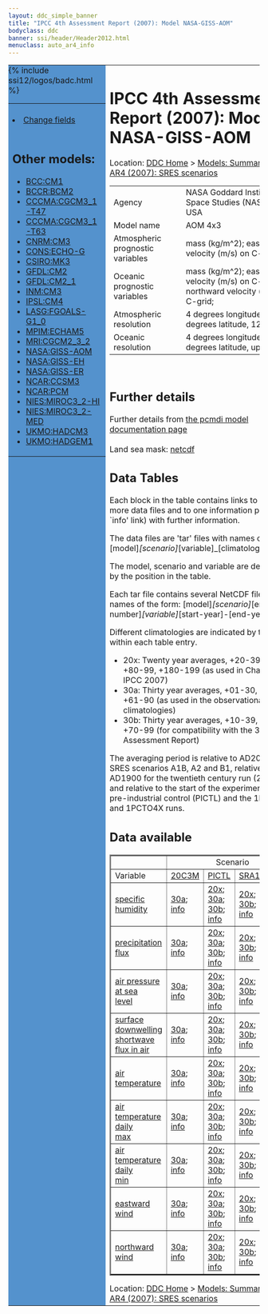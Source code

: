 ```yaml
---
layout: ddc_simple_banner
title: "IPCC 4th Assessment Report (2007): Model NASA-GISS-AOM"
bodyclass: ddc
banner: ssi/header/Header2012.html
menuclass: auto_ar4_info
---
```



<table width="100%" border="0" cellspacing="0" cellpadding="0" style="border-collapse: collapse;">
<tr style="margin:0;padding:0;border:0;">
<td style="margin:0;padding:0;border:0;height:1pt;width:150pt;background:#5492CD;" valign="top" >

<div id="lh-col2" class="auto_ar4_info">
<table class="menumain" bgcolor="#5492CD" cellspacing="0" width="100%" border="0">
<tr><td>

<br/>
<li><a href="model-NASA-GISS-AOM-change.html">Change fields</a></li><br/>

<h2> Other models:</h2>
<ul>
<li><a href="model-BCC-CM1.html">BCC:CM1</a></li>
<li><a href="model-BCCR-BCM2.html">BCCR:BCM2</a></li>
<li><a href="model-CCCMA-CGCM3_1-T47.html">CCCMA:CGCM3_1-T47</a></li>
<li><a href="model-CCCMA-CGCM3_1-T63.html">CCCMA:CGCM3_1-T63</a></li>
<li><a href="model-CNRM-CM3.html">CNRM:CM3</a></li>
<li><a href="model-CONS-ECHO-G.html">CONS:ECHO-G</a></li>
<li><a href="model-CSIRO-MK3.html">CSIRO:MK3</a></li>
<li><a href="model-GFDL-CM2.html">GFDL:CM2</a></li>
<li><a href="model-GFDL-CM2_1.html">GFDL:CM2_1</a></li>
<li><a href="model-INM-CM3.html">INM:CM3</a></li>
<li><a href="model-IPSL-CM4.html">IPSL:CM4</a></li>
<li><a href="model-LASG-FGOALS-G1_0.html">LASG:FGOALS-G1_0</a></li>
<li><a href="model-MPIM-ECHAM5.html">MPIM:ECHAM5</a></li>
<li><a href="model-MRI-CGCM2_3_2.html">MRI:CGCM2_3_2</a></li>
<li><a href="model-NASA-GISS-AOM.html">NASA:GISS-AOM</a></li>
<li><a href="model-NASA-GISS-EH.html">NASA:GISS-EH</a></li>
<li><a href="model-NASA-GISS-ER.html">NASA:GISS-ER</a></li>
<li><a href="model-NCAR-CCSM3.html">NCAR:CCSM3</a></li>
<li><a href="model-NCAR-PCM.html">NCAR:PCM</a></li>
<li><a href="model-NIES-MIROC3_2-HI.html">NIES:MIROC3_2-HI</a></li>
<li><a href="model-NIES-MIROC3_2-MED.html">NIES:MIROC3_2-MED</a></li>
<li><a href="model-UKMO-HADCM3.html">UKMO:HADCM3</a></li>
<li><a href="model-UKMO-HADGEM1.html">UKMO:HADGEM1</a></li>
</ul>

</td></tr> 
{% include ssi12/logos/badc.html %}
</table>
</div>
</td>
<td><h1>IPCC 4th Assessment Report (2007): Model NASA-GISS-AOM</h1>

<!-- Breadcrumb1 -->
<div id="breadcrumb1" align="left">
Location: <a href="/index.html">DDC Home</a> > <a href="/sim/gcm_clim/">Models: Summary Data</a>
> <a href="/sim/gcm_clim/SRES_AR4/index.html">AR4 (2007): SRES scenarios</a>
</div>
<!-- End of Breadcrumb1 --><table class="meta-data-table">
<tr>
     <td class="meta-table-col1">Agency</td><td> NASA Goddard Institute for Space Studies (NASA/GISS), USA</td>
</tr>
<tr>
     <td class="meta-table-col1">Model name</td><td> AOM 4x3</td>
</tr>
<tr>
     <td class="meta-table-col1">Atmospheric prognostic variables</td><td> mass (kg/m^2); eastward velocity (m/s) on C-grid;</td>
</tr>
<tr>
     <td class="meta-table-col1">Oceanic prognostic variables</td><td> mass (kg/m^2); eastward velocity (m/s) on C-grid; northward velocity (m/s) on C-grid;</td>
</tr>
<tr>
     <td class="meta-table-col1">Atmospheric resolution</td><td> 4 degrees longitude, 3 degrees latitude, 12L</td>
</tr>
<tr>
     <td class="meta-table-col1">Oceanic resolution</td><td> 4 degrees longitude, 3 degrees latitude, up to 16L</td>
</tr>
</table>
<br/>
<h2>Further details</h2>
    Further details from <a href="http://www-pcmdi.llnl.gov/ipcc/model_documentation/ipcc_model_documentation.php">
          the pcmdi model documentation page</a>
<br/>
<br/>Land sea mask: <a href="/cgi-bin/downl/ar4_nc/sftlf/GIAOM_sftlf.nc">netcdf</a><br/>
<h2> Data Tables</h2>

Each block in the table contains links to one or more data files and
to one information page (the `info' link) with further information.
<p/>

The data files are 'tar' files with names of the form
[model]_[scenario]_[variable]_[climatology].tar.
<p/>

The model, scenario and variable are determined by the position in
the table.
<p/>

Each tar file contains several NetCDF files with names of the form:
[model]_[scenario]_[ensemble number]_[variable]_[start-year]-[end-year].nc.
<p/>

Different climatologies are indicated by the links within each table entry.
<ul>
<li>20x: Twenty year averages, +20-39, +46-65, +80-99, +180-199 (as used in Chapt. 10 of IPCC 2007)</li>
<li>30a: Thirty year averages, +01-30, +31-60, +61-90 (as used in the observational climatologies)</li>
<li>30b: Thirty year averages, +10-39, +40-69, +70-99 (for compatibility with the 3rd Assessment Report)</li>
</ul>
The averaging period is relative to AD2000 for SRES scenarios A1B, A2 and B1,
relative to AD1900 for the twentieth century run (20C3M) and relative to the
start of the experiment for the pre-industrial control (PICTL) and the
1PCTO2X and 1PCTO4X runs.
<p/>

<h2>Data available</h2>

<table class="data-table"  border="2">
<tr><td></td>
<td colspan="4" align="center">Scenario</td>
</tr>
<tr><td>Variable</td>
      <td><a href="scenario-20C3M.html">20C3M</a></td>
      <td><a href="scenario-PICTL.html">PICTL</a></td>
      <td><a href="scenario-SRA1B.html">SRA1B</a></td>
      <td><a href="scenario-SRB1.html">SRB1</a></td>
</tr>
<tr><td class="data-table-col1"><a href="var-specific_humidity.html">specific humidity</a></td>
      <td class="data-table-item">
      <a href="/cgi-bin/downl/ar4_nc/huss/GIAOM_20C3M_huss_c30a.tar">30a</a>;
      <a href="/ar4/info/NASA-GISS-AOM_20C3M_huss.html">info</a></td>
      <td class="data-table-item">
      <a href="/cgi-bin/downl/ar4_nc/huss/GIAOM_PICTL_huss_oc20x.tar">20x</a>;
      <a href="/cgi-bin/downl/ar4_nc/huss/GIAOM_PICTL_huss_oc30a.tar">30a</a>;
      <a href="/cgi-bin/downl/ar4_nc/huss/GIAOM_PICTL_huss_oc30b.tar">30b</a>;
      <a href="/ar4/info/NASA-GISS-AOM_PICTL_huss.html">info</a></td>
      <td class="data-table-item">
      <a href="/cgi-bin/downl/ar4_nc/huss/GIAOM_SRA1B_huss_c20x.tar">20x</a>;
      <a href="/cgi-bin/downl/ar4_nc/huss/GIAOM_SRA1B_huss_c30b.tar">30b</a>;
      <a href="/ar4/info/NASA-GISS-AOM_SRA1B_huss.html">info</a></td>
      <td class="data-table-item">
      <a href="/cgi-bin/downl/ar4_nc/huss/GIAOM_SRB1_huss_c20x.tar">20x</a>;
      <a href="/cgi-bin/downl/ar4_nc/huss/GIAOM_SRB1_huss_c30b.tar">30b</a>;
      <a href="/ar4/info/NASA-GISS-AOM_SRB1_huss.html">info</a></td>
</tr>
<tr><td class="data-table-col1"><a href="var-precipitation_flux.html">precipitation flux</a></td>
      <td class="data-table-item">
      <a href="/cgi-bin/downl/ar4_nc/pr/GIAOM_20C3M_pr_c30a.tar">30a</a>;
      <a href="/ar4/info/NASA-GISS-AOM_20C3M_pr.html">info</a></td>
      <td class="data-table-item">
      <a href="/cgi-bin/downl/ar4_nc/pr/GIAOM_PICTL_pr_oc20x.tar">20x</a>;
      <a href="/cgi-bin/downl/ar4_nc/pr/GIAOM_PICTL_pr_oc30a.tar">30a</a>;
      <a href="/cgi-bin/downl/ar4_nc/pr/GIAOM_PICTL_pr_oc30b.tar">30b</a>;
      <a href="/ar4/info/NASA-GISS-AOM_PICTL_pr.html">info</a></td>
      <td class="data-table-item">
      <a href="/cgi-bin/downl/ar4_nc/pr/GIAOM_SRA1B_pr_c20x.tar">20x</a>;
      <a href="/cgi-bin/downl/ar4_nc/pr/GIAOM_SRA1B_pr_c30b.tar">30b</a>;
      <a href="/ar4/info/NASA-GISS-AOM_SRA1B_pr.html">info</a></td>
      <td class="data-table-item">
      <a href="/cgi-bin/downl/ar4_nc/pr/GIAOM_SRB1_pr_c20x.tar">20x</a>;
      <a href="/cgi-bin/downl/ar4_nc/pr/GIAOM_SRB1_pr_c30b.tar">30b</a>;
      <a href="/ar4/info/NASA-GISS-AOM_SRB1_pr.html">info</a></td>
</tr>
<tr><td class="data-table-col1"><a href="var-air_pressure_at_sea_level.html">air pressure at sea<br/> level</a></td>
      <td class="data-table-item">
      <a href="/cgi-bin/downl/ar4_nc/psl/GIAOM_20C3M_psl_c30a.tar">30a</a>;
      <a href="/ar4/info/NASA-GISS-AOM_20C3M_psl.html">info</a></td>
      <td class="data-table-item">
      <a href="/cgi-bin/downl/ar4_nc/psl/GIAOM_PICTL_psl_oc20x.tar">20x</a>;
      <a href="/cgi-bin/downl/ar4_nc/psl/GIAOM_PICTL_psl_oc30a.tar">30a</a>;
      <a href="/cgi-bin/downl/ar4_nc/psl/GIAOM_PICTL_psl_oc30b.tar">30b</a>;
      <a href="/ar4/info/NASA-GISS-AOM_PICTL_psl.html">info</a></td>
      <td class="data-table-item">
      <a href="/cgi-bin/downl/ar4_nc/psl/GIAOM_SRA1B_psl_c20x.tar">20x</a>;
      <a href="/cgi-bin/downl/ar4_nc/psl/GIAOM_SRA1B_psl_c30b.tar">30b</a>;
      <a href="/ar4/info/NASA-GISS-AOM_SRA1B_psl.html">info</a></td>
      <td class="data-table-item">
      <a href="/cgi-bin/downl/ar4_nc/psl/GIAOM_SRB1_psl_c20x.tar">20x</a>;
      <a href="/cgi-bin/downl/ar4_nc/psl/GIAOM_SRB1_psl_c30b.tar">30b</a>;
      <a href="/ar4/info/NASA-GISS-AOM_SRB1_psl.html">info</a></td>
</tr>
<tr><td class="data-table-col1"><a href="var-surface_downwelling_shortwave_flux_in_air.html">surface downwelling<br/> shortwave flux in air</a></td>
      <td class="data-table-item">
      <a href="/cgi-bin/downl/ar4_nc/rsds/GIAOM_20C3M_rsds_c30a.tar">30a</a>;
      <a href="/ar4/info/NASA-GISS-AOM_20C3M_rsds.html">info</a></td>
      <td class="data-table-item">
      <a href="/cgi-bin/downl/ar4_nc/rsds/GIAOM_PICTL_rsds_oc20x.tar">20x</a>;
      <a href="/cgi-bin/downl/ar4_nc/rsds/GIAOM_PICTL_rsds_oc30a.tar">30a</a>;
      <a href="/cgi-bin/downl/ar4_nc/rsds/GIAOM_PICTL_rsds_oc30b.tar">30b</a>;
      <a href="/ar4/info/NASA-GISS-AOM_PICTL_rsds.html">info</a></td>
      <td class="data-table-item">
      <a href="/cgi-bin/downl/ar4_nc/rsds/GIAOM_SRA1B_rsds_c20x.tar">20x</a>;
      <a href="/cgi-bin/downl/ar4_nc/rsds/GIAOM_SRA1B_rsds_c30b.tar">30b</a>;
      <a href="/ar4/info/NASA-GISS-AOM_SRA1B_rsds.html">info</a></td>
      <td class="data-table-item">
      <a href="/cgi-bin/downl/ar4_nc/rsds/GIAOM_SRB1_rsds_c20x.tar">20x</a>;
      <a href="/cgi-bin/downl/ar4_nc/rsds/GIAOM_SRB1_rsds_c30b.tar">30b</a>;
      <a href="/ar4/info/NASA-GISS-AOM_SRB1_rsds.html">info</a></td>
</tr>
<tr><td class="data-table-col1"><a href="var-air_temperature.html">air temperature</a></td>
      <td class="data-table-item">
      <a href="/cgi-bin/downl/ar4_nc/tas/GIAOM_20C3M_tas_c30a.tar">30a</a>;
      <a href="/ar4/info/NASA-GISS-AOM_20C3M_tas.html">info</a></td>
      <td class="data-table-item">
      <a href="/cgi-bin/downl/ar4_nc/tas/GIAOM_PICTL_tas_oc20x.tar">20x</a>;
      <a href="/cgi-bin/downl/ar4_nc/tas/GIAOM_PICTL_tas_oc30a.tar">30a</a>;
      <a href="/cgi-bin/downl/ar4_nc/tas/GIAOM_PICTL_tas_oc30b.tar">30b</a>;
      <a href="/ar4/info/NASA-GISS-AOM_PICTL_tas.html">info</a></td>
      <td class="data-table-item">
      <a href="/cgi-bin/downl/ar4_nc/tas/GIAOM_SRA1B_tas_c20x.tar">20x</a>;
      <a href="/cgi-bin/downl/ar4_nc/tas/GIAOM_SRA1B_tas_c30b.tar">30b</a>;
      <a href="/ar4/info/NASA-GISS-AOM_SRA1B_tas.html">info</a></td>
      <td class="data-table-item">
      <a href="/cgi-bin/downl/ar4_nc/tas/GIAOM_SRB1_tas_c20x.tar">20x</a>;
      <a href="/cgi-bin/downl/ar4_nc/tas/GIAOM_SRB1_tas_c30b.tar">30b</a>;
      <a href="/ar4/info/NASA-GISS-AOM_SRB1_tas.html">info</a></td>
</tr>
<tr><td class="data-table-col1"><a href="var-air_temperature_daily_max.html">air temperature daily<br/> max</a></td>
      <td class="data-table-item">
      <a href="/cgi-bin/downl/ar4_nc/tasmax/GIAOM_20C3M_tasmax_c30a.tar">30a</a>;
      <a href="/ar4/info/NASA-GISS-AOM_20C3M_tasmax.html">info</a></td>
      <td class="data-table-item">
      <a href="/cgi-bin/downl/ar4_nc/tasmax/GIAOM_PICTL_tasmax_oc20x.tar">20x</a>;
      <a href="/cgi-bin/downl/ar4_nc/tasmax/GIAOM_PICTL_tasmax_oc30a.tar">30a</a>;
      <a href="/cgi-bin/downl/ar4_nc/tasmax/GIAOM_PICTL_tasmax_oc30b.tar">30b</a>;
      <a href="/ar4/info/NASA-GISS-AOM_PICTL_tasmax.html">info</a></td>
      <td class="data-table-item">
      <a href="/cgi-bin/downl/ar4_nc/tasmax/GIAOM_SRA1B_tasmax_c20x.tar">20x</a>;
      <a href="/cgi-bin/downl/ar4_nc/tasmax/GIAOM_SRA1B_tasmax_c30b.tar">30b</a>;
      <a href="/ar4/info/NASA-GISS-AOM_SRA1B_tasmax.html">info</a></td>
      <td class="data-table-item">
      <a href="/cgi-bin/downl/ar4_nc/tasmax/GIAOM_SRB1_tasmax_c20x.tar">20x</a>;
      <a href="/cgi-bin/downl/ar4_nc/tasmax/GIAOM_SRB1_tasmax_c30b.tar">30b</a>;
      <a href="/ar4/info/NASA-GISS-AOM_SRB1_tasmax.html">info</a></td>
</tr>
<tr><td class="data-table-col1"><a href="var-air_temperature_daily_min.html">air temperature daily<br/> min</a></td>
      <td class="data-table-item">
      <a href="/cgi-bin/downl/ar4_nc/tasmin/GIAOM_20C3M_tasmin_c30a.tar">30a</a>;
      <a href="/ar4/info/NASA-GISS-AOM_20C3M_tasmin.html">info</a></td>
      <td class="data-table-item">
      <a href="/cgi-bin/downl/ar4_nc/tasmin/GIAOM_PICTL_tasmin_oc20x.tar">20x</a>;
      <a href="/cgi-bin/downl/ar4_nc/tasmin/GIAOM_PICTL_tasmin_oc30a.tar">30a</a>;
      <a href="/cgi-bin/downl/ar4_nc/tasmin/GIAOM_PICTL_tasmin_oc30b.tar">30b</a>;
      <a href="/ar4/info/NASA-GISS-AOM_PICTL_tasmin.html">info</a></td>
      <td class="data-table-item">
      <a href="/cgi-bin/downl/ar4_nc/tasmin/GIAOM_SRA1B_tasmin_c20x.tar">20x</a>;
      <a href="/cgi-bin/downl/ar4_nc/tasmin/GIAOM_SRA1B_tasmin_c30b.tar">30b</a>;
      <a href="/ar4/info/NASA-GISS-AOM_SRA1B_tasmin.html">info</a></td>
      <td class="data-table-item">
      <a href="/cgi-bin/downl/ar4_nc/tasmin/GIAOM_SRB1_tasmin_c20x.tar">20x</a>;
      <a href="/cgi-bin/downl/ar4_nc/tasmin/GIAOM_SRB1_tasmin_c30b.tar">30b</a>;
      <a href="/ar4/info/NASA-GISS-AOM_SRB1_tasmin.html">info</a></td>
</tr>
<tr><td class="data-table-col1"><a href="var-eastward_wind.html">eastward wind</a></td>
      <td class="data-table-item">
      <a href="/cgi-bin/downl/ar4_nc/uas/GIAOM_20C3M_uas_c30a.tar">30a</a>;
      <a href="/ar4/info/NASA-GISS-AOM_20C3M_uas.html">info</a></td>
      <td class="data-table-item">
      <a href="/cgi-bin/downl/ar4_nc/uas/GIAOM_PICTL_uas_oc20x.tar">20x</a>;
      <a href="/cgi-bin/downl/ar4_nc/uas/GIAOM_PICTL_uas_oc30a.tar">30a</a>;
      <a href="/cgi-bin/downl/ar4_nc/uas/GIAOM_PICTL_uas_oc30b.tar">30b</a>;
      <a href="/ar4/info/NASA-GISS-AOM_PICTL_uas.html">info</a></td>
      <td class="data-table-item">
      <a href="/cgi-bin/downl/ar4_nc/uas/GIAOM_SRA1B_uas_c20x.tar">20x</a>;
      <a href="/cgi-bin/downl/ar4_nc/uas/GIAOM_SRA1B_uas_c30b.tar">30b</a>;
      <a href="/ar4/info/NASA-GISS-AOM_SRA1B_uas.html">info</a></td>
      <td class="data-table-item">
      <a href="/cgi-bin/downl/ar4_nc/uas/GIAOM_SRB1_uas_c20x.tar">20x</a>;
      <a href="/cgi-bin/downl/ar4_nc/uas/GIAOM_SRB1_uas_c30b.tar">30b</a>;
      <a href="/ar4/info/NASA-GISS-AOM_SRB1_uas.html">info</a></td>
</tr>
<tr><td class="data-table-col1"><a href="var-northward_wind.html">northward wind</a></td>
      <td class="data-table-item">
      <a href="/cgi-bin/downl/ar4_nc/vas/GIAOM_20C3M_vas_c30a.tar">30a</a>;
      <a href="/ar4/info/NASA-GISS-AOM_20C3M_vas.html">info</a></td>
      <td class="data-table-item">
      <a href="/cgi-bin/downl/ar4_nc/vas/GIAOM_PICTL_vas_oc20x.tar">20x</a>;
      <a href="/cgi-bin/downl/ar4_nc/vas/GIAOM_PICTL_vas_oc30a.tar">30a</a>;
      <a href="/cgi-bin/downl/ar4_nc/vas/GIAOM_PICTL_vas_oc30b.tar">30b</a>;
      <a href="/ar4/info/NASA-GISS-AOM_PICTL_vas.html">info</a></td>
      <td class="data-table-item">
      <a href="/cgi-bin/downl/ar4_nc/vas/GIAOM_SRA1B_vas_c20x.tar">20x</a>;
      <a href="/cgi-bin/downl/ar4_nc/vas/GIAOM_SRA1B_vas_c30b.tar">30b</a>;
      <a href="/ar4/info/NASA-GISS-AOM_SRA1B_vas.html">info</a></td>
      <td class="data-table-item">
      <a href="/cgi-bin/downl/ar4_nc/vas/GIAOM_SRB1_vas_c20x.tar">20x</a>;
      <a href="/cgi-bin/downl/ar4_nc/vas/GIAOM_SRB1_vas_c30b.tar">30b</a>;
      <a href="/ar4/info/NASA-GISS-AOM_SRB1_vas.html">info</a></td>
</tr>
</table>
</div>
<!-- Breadcrumb2 -->
<div id="breadcrumb2" align="left">
Location: <a href="/index.html">DDC Home</a> > <a href="/sim/gcm_clim/">Models: Summary Data</a>
> <a href="/sim/gcm_clim/SRES_AR4/index.html">AR4 (2007): SRES scenarios</a>
</div>
<!-- End of Breadcrumb2 --></td></tr></table>
